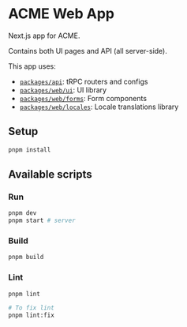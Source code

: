 # ACME Web App

Next.js app for ACME.

Contains both UI pages and API (all server-side).

This app uses:

- [`packages/api`](../../packages/api): tRPC routers and configs
- [`packages/web/ui`](../../packages/web/ui): UI library
- [`packages/web/forms`](../../packages/web/forms): Form components
- [`packages/web/locales`](../../packages/web/locales): Locale translations library

## Setup

```bash
pnpm install
```

## Available scripts

### Run

```bash
pnpm dev
pnpm start # server
```

### Build

```bash
pnpm build
```

### Lint

```bash
pnpm lint

# To fix lint
pnpm lint:fix
```
